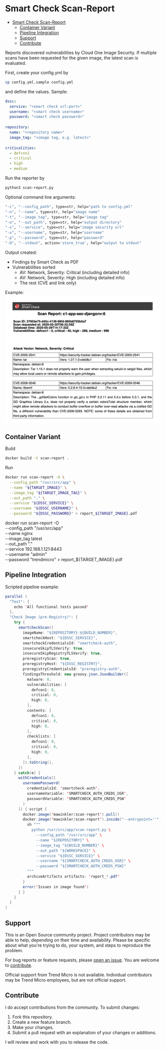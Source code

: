 # Smart Check Scan-Report

- [Smart Check Scan-Report](#smart-check-scan-report)
  - [Container Variant](#container-variant)
  - [Pipeline Integration](#pipeline-integration)
  - [Support](#support)
  - [Contribute](#contribute)

Reports discovered vulnerabilities by Cloud One Image Security. If multiple scans have been requested for the given image, the latest scan is evaluated.

First, create your config.yml by

```sh
cp config.yml.sample config.yml
```

and define the values.
Sample:

```yaml
dssc:
  service: "<smart check url:port>"
  username: "<smart check username>"
  password: "<smart check password>"

repository:
  name: "<repository name>"
  image_tag: "<image tag, e.g. latest>"

criticalities:
  - defcon1
  - critical
  - high
  - medium
```

Run the reporter by

```sh
python3 scan-report.py
```

Optional command line arguments:

```sh
"-c", "--config_path", type=str, help="path to config.yml"
"-n", "--name", type=str, help="image name"
"-t", "--image_tag", type=str, help="image tag"
"-o", "--out_path", type=str, help="output directory"
"-s", "--service", type=str, help="image security url"
"-u", "--username", type=str, help="username"
"-p", "--password", type=str, help="password"
"-O", "--stdout", action='store_true', help="output to stdout"
```

Output created:

- Findings by Smart Check as PDF
- Vulnerabilities sorted
  - AV: Network, Severity: Critical (including detailed info)
  - AV: Network, Severity: High  (including detailed info)
  - The rest (CVE and link only)

Example:
![alt text](images/c1-app-sec-djangonv.png "Django")

## Container Variant

Build

```sh
docker build -t scan-report .
```

Run

```sh
docker run scan-report -O \
  --config_path "/usr/src/app" \
  --name "${TARGET_IMAGE}" \
  --image_tag "${TARGET_IMAGE_TAG}" \
  --out_path "." \
  --service "${DSSC_SERVICE}" \
  --username "${DSSC_USERNAME}" \
  --password "${DSSC_PASSWORD}" > report_${TARGET_IMAGE}.pdf
```


docker run scan-report -O \
  --config_path "/usr/src/app" \
  --name nginx \
  --image_tag latest \
  --out_path "." \
  --service 192.168.1.121:8443 \
  --username "admin" \
  --password "trendmicro" > report_${TARGET_IMAGE}.pdf

## Pipeline Integration

Scripted pipeline example:

```java
parallel (
  "Test": {
    echo 'All functional tests passed'
  },
  "Check Image (pre-Registry)": {
    try {
      smartcheckScan([
        imageName: "${REPOSITORY}:${BUILD_NUMBER}",
        smartcheckHost: "${DSSC_SERVICE}",
        smartcheckCredentialsId: "smartcheck-auth",
        insecureSkipTLSVerify: true,
        insecureSkipRegistryTLSVerify: true,
        preregistryScan: true,
        preregistryHost: "${DSSC_REGISTRY}",
        preregistryCredentialsId: "preregistry-auth",
        findingsThreshold: new groovy.json.JsonBuilder([
          malware: 0,
          vulnerabilities: [
            defcon1: 0,
            critical: 0,
            high: 0,
          ],
          contents: [
            defcon1: 0,
            critical: 0,
            high: 0,
          ],
          checklists: [
            defcon1: 0,
            critical: 0,
            high: 0,
          ],
        ]).toString(),
      ])
    } catch(e) {
      withCredentials([
        usernamePassword(
          credentialsId: 'smartcheck-auth',
          usernameVariable: 'SMARTCHECK_AUTH_CREDS_USR',
          passwordVariable: 'SMARTCHECK_AUTH_CREDS_PSW'
        )
      ]) { script {
        docker.image('mawinkler/scan-report').pull()
        docker.image('mawinkler/scan-report').inside("--entrypoint=''") {
          sh """
            python /usr/src/app/scan-report.py \
              --config_path "/usr/src/app" \
              --name "${REPOSITORY}" \
              --image_tag "${BUILD_NUMBER}" \
              --out_path "${WORKSPACE}" \
              --service "${DSSC_SERVICE}" \
              --username "${SMARTCHECK_AUTH_CREDS_USR}" \
              --password "${SMARTCHECK_AUTH_CREDS_PSW}"
          """
          archiveArtifacts artifacts: 'report_*.pdf'
        }
        error('Issues in image found')
      } }
    }
  }
)
```

## Support

This is an Open Source community project. Project contributors may be able to help, depending on their time and availability. Please be specific about what you're trying to do, your system, and steps to reproduce the problem.

For bug reports or feature requests, please [open an issue](../../issues). You are welcome to [contribute](#contribute).

Official support from Trend Micro is not available. Individual contributors may be Trend Micro employees, but are not official support.

## Contribute

I do accept contributions from the community. To submit changes:

1. Fork this repository.
1. Create a new feature branch.
1. Make your changes.
1. Submit a pull request with an explanation of your changes or additions.

I will review and work with you to release the code.
